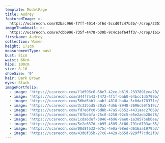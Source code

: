 ```yaml
---
template: ModelPage
title: Audrey
featuredImage: >-
  https://ucarecdn.com/82bac966-f7ff-4014-bf6d-5ccd0fc47b3b/-/crop/2351x1456/430,0/-/preview/
imageThumbnail: >-
  https://ucarecdn.com/e7cbb996-735f-4478-b39b-9c4c1ef64ff3/-/crop/1614x2297/132,0/-/preview/
firstName: Audrey
collection: Women
height: 171cm
measurementType: bust
bust: 81cm
waist: 66cm
hips: 100cm
size: 8-10
shoeSize: '9'
hair: Dark Brown
eyes: Black
imagePortfolio:
  - image: 'https://ucarecdn.com/f1d596c6-68e7-42ee-b619-2337891eea70/'
  - image: 'https://ucarecdn.com/d44f7a43-f472-4f1f-bab0-64bcc1d5799b/'
  - image: 'https://ucarecdn.com/56bd6bb1-aabf-4818-ba0a-5c0daf78371e/'
  - image: 'https://ucarecdn.com/3c33bbd5-30a5-4d6b-8948-3696c50f519c/'
  - image: 'https://ucarecdn.com/fd7e6fc0-6d8b-47a5-8552-4431aac27668/'
  - image: 'https://ucarecdn.com/f8fbebfa-25c0-4250-92c5-e5e2ada28d78/'
  - image: 'https://ucarecdn.com/1cda6def-3846-4b06-9ae0-1a3857beb6ee/'
  - image: 'https://ucarecdn.com/5e2e637d-cb95-4505-8f80-791cd703ac35/'
  - image: 'https://ucarecdn.com/00d8f632-e75c-4e0a-98ed-d616aa1979b3/'
  - image: 'https://ucarecdn.com/43d0f35b-27c6-4429-b65d-929ff7cdc2f0/'
---
```


